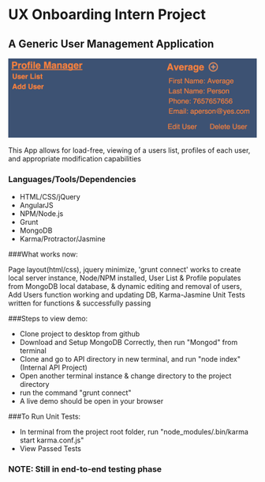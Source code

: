 # UX Onboarding Intern Project
## A Generic User Management Application


![User Profile App](https://raw.githubusercontent.com/jakekemple/UXonboarding/angularjs/appView.png)

This App allows for load-free, viewing of a users list, profiles of each user, and appropriate modification capabilities

### Languages/Tools/Dependencies 
- HTML/CSS/jQuery
- AngularJS
- NPM/Node.js
- Grunt
- MongoDB
- Karma/Protractor/Jasmine


###What works now:

Page layout(html/css), jquery minimize, 'grunt connect' works to create local server instance, Node/NPM installed, User List &amp; Profile populates from MongoDB local database, &amp; dynamic editing and removal of users, Add Users function working and updating DB, Karma-Jasmine Unit Tests written for functions & successfully passing 


###Steps to view demo:
- Clone project to desktop from github
- Download and Setup MongoDB Correctly, then run "Mongod" from terminal
- Clone and go to API directory in new terminal, and run "node index" (Internal API Project)
- Open another terminal instance &amp; change directory to the project directory
- run the command "grunt connect"
- A live demo should be open in your browser

###To Run Unit Tests:
- In terminal from the project root folder, run "node_modules/.bin/karma start karma.conf.js"
- View Passed Tests


### NOTE: Still in end-to-end testing phase
